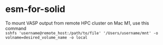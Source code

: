 # esm-for-solid

To mount VASP output from remote HPC cluster on Mac M1, use this command\
`sshfs 'username@remote_host:/path/to/file' '/Users/username/mnt' -o volname=desired_volume_name -o local`
